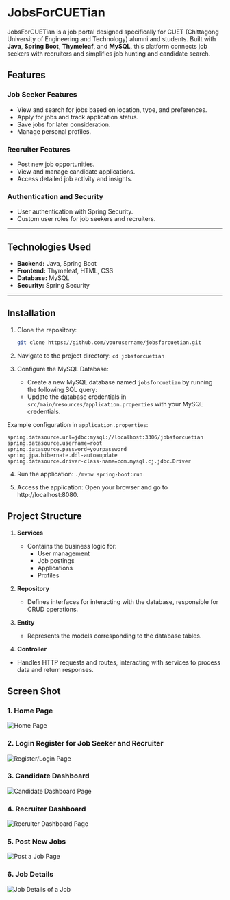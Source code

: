 
# JobsForCUETian

JobsForCUETian is a job portal designed specifically for CUET (Chittagong University of Engineering and Technology) alumni and students. Built with **Java**, **Spring Boot**, **Thymeleaf**, and **MySQL**, this platform connects job seekers with recruiters and simplifies job hunting and candidate search.

## Features

### **Job Seeker Features**
- View and search for jobs based on location, type, and preferences.
- Apply for jobs and track application status.
- Save jobs for later consideration.
- Manage personal profiles.

### **Recruiter Features**
- Post new job opportunities.
- View and manage candidate applications.
- Access detailed job activity and insights.

### **Authentication and Security**
- User authentication with Spring Security.
- Custom user roles for job seekers and recruiters.

---

## Technologies Used

- **Backend:** Java, Spring Boot
- **Frontend:** Thymeleaf, HTML, CSS
- **Database:** MySQL
- **Security:** Spring Security

---

## Installation

1. Clone the repository:
   ```bash
   git clone https://github.com/yourusername/jobsforcuetian.git
2. Navigate to the project directory:
        `cd jobsforcuetian`

3. Configure the MySQL Database:
   - Create a new MySQL database named `jobsforcuetian` by running the following SQL query:
   - Update the database credentials in `src/main/resources/application.properties` with your MySQL credentials.

Example configuration in `application.properties`:
   ```properties
   spring.datasource.url=jdbc:mysql://localhost:3306/jobsforcuetian
   spring.datasource.username=root
   spring.datasource.password=yourpassword
   spring.jpa.hibernate.ddl-auto=update
   spring.datasource.driver-class-name=com.mysql.cj.jdbc.Driver
   ```
4. Run the application:
``` ./mvnw spring-boot:run ```

5. Access the application: Open your browser and go to http://localhost:8080.

## Project Structure

1. **Services**
   - Contains the business logic for:
     - User management
     - Job postings
     - Applications
     - Profiles

2. **Repository**
   - Defines interfaces for interacting with the database, responsible for CRUD operations.

3. **Entity**
   - Represents the models corresponding to the database tables.

 4. **Controller**
   - Handles HTTP requests and routes, interacting with services to process data and return responses.

## Screen Shot
### 1. **Home Page**
   ![Home Page ](https://github.com/flop-signing/jobsForCUETian/blob/6292e1f37700a8a688517708bd5a1e29163bfa87/photos/pages/HomePage.png)

### 2. **Login Register for Job Seeker and Recruiter**
   ![Register/Login Page](https://github.com/flop-signing/jobsForCUETian/blob/6292e1f37700a8a688517708bd5a1e29163bfa87/photos/pages/LoginPage_registerPage.png)

### 3. **Candidate Dashboard**
   ![Candidate Dashboard Page](https://github.com/flop-signing/jobsForCUETian/blob/6292e1f37700a8a688517708bd5a1e29163bfa87/photos/pages/Candidate%20Dashboard.png)

### 4. **Recruiter Dashboard**
   ![Recruiter Dashboard Page](https://github.com/flop-signing/jobsForCUETian/blob/6292e1f37700a8a688517708bd5a1e29163bfa87/photos/pages/Recruiter%20Profile%20creation%20page.png)
### 5. **Post New Jobs**
   ![Post a Job Page](https://github.com/flop-signing/jobsForCUETian/blob/6292e1f37700a8a688517708bd5a1e29163bfa87/photos/pages/post%20new%20job.png)

### 6. **Job Details**
   ![Job Details of a Job](https://github.com/flop-signing/jobsForCUETian/blob/6292e1f37700a8a688517708bd5a1e29163bfa87/photos/pages/Job%20Details%20Page'.png)
